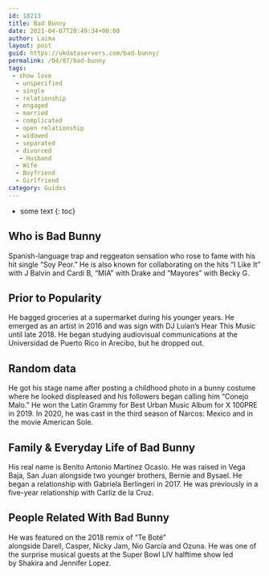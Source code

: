 ```yaml
---
id: 18213
title: Bad Bunny
date: 2021-04-07T20:49:34+00:00
author: Laima
layout: post
guid: https://ukdataservers.com/bad-bunny/
permalink: /04/07/bad-bunny
tags:
 - show love
  - unspecified
  - single
  - relationship
  - engaged
  - married
  - complicated
  - open relationship
  - widowed
  - separated
  - divorced
   - Husband
  - Wife
  - Boyfriend
  - Girlfriend
category: Guides
---
```


* some text
{: toc}


## Who is Bad Bunny
                  
                  
                  
Spanish-language trap and reggeaton sensation who rose to fame with his hit single &#8220;Soy Peor.&#8221; He is also known for collaborating on the hits &#8220;I Like It&#8221; with J Balvin and Cardi B, &#8220;MIA&#8221; with Drake and &#8220;Mayores&#8221; with Becky G. 
                  
              
            
              
            
                
                
                
## Prior to Popularity
                  
                  
                  
He bagged groceries at a supermarket during his younger years. He emerged as an artist in 2016 and was sign with DJ Luian&#8217;s Hear This Music until late 2018. He began studying audiovisual communications at the Universidad de Puerto Rico in Arecibo, but he dropped out.
                  
              
            
              
            
                
                
                
## Random data
                  
                  
                  
He got his stage name after posting a childhood photo in a bunny costume where he looked displeased and his followers began calling him &#8220;Conejo Malo.&#8221; He won the Latin Grammy for Best Urban Music Album for X 100PRE in 2019. In 2020, he was cast in the third season of Narcos: Mexico and in the movie American Sole. 
                  
              
            
              
            
                
                
                
## Family & Everyday Life of Bad Bunny
                  
                  
                  
His real name is Benito Antonio Martínez Ocasio. He was raised in Vega Baja, San Juan alongside two younger brothers, Bernie and Bysael. He began a relationship with Gabriela Berlingeri in 2017. He was previously in a five-year relationship with Carliz de la Cruz.
                  
              
            
              
            
                
                
                
## People Related With Bad Bunny
                  
                  
                  
He was featured on the 2018 remix of &#8220;Te Boté&#8221; alongside Darell, Casper, Nicky Jam, Nio García and Ozuna. He was one of the surprise musical guests at the Super Bowl LIV halftime show led by Shakira and Jennifer Lopez. 
                  
              
            
              
            
                
              
            
              
              
            
            
              
            
          
          
          